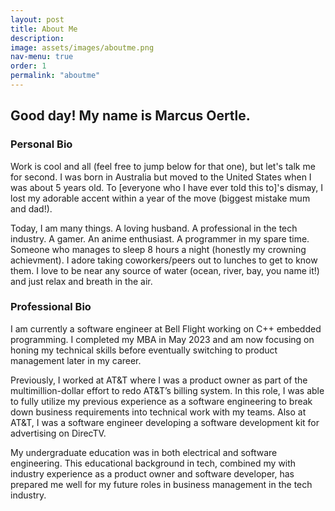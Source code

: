 ```yaml
---
layout: post
title: About Me
description: 
image: assets/images/aboutme.png
nav-menu: true
order: 1
permalink: "aboutme"
---
```


## Good day! My name is Marcus Oertle.

### Personal Bio
Work is cool and all (feel free to jump below for that one), but let's talk me for second. I was born in Australia but moved to the United States when I was about 5 years old. To [everyone who I have ever told this to]'s dismay, I lost my adorable accent within a year of the move (biggest mistake mum and dad!). 

Today, I am many things. A loving husband. A professional in the tech industry. A gamer. An anime enthusiast. A programmer in my spare time. Someone who manages to sleep 8 hours a night (honestly my crowning achievment). I adore taking coworkers/peers out to lunches to get to know them. I love to be near any source of water (ocean, river, bay, you name it!) and just relax and breath in the air. 


### Professional Bio
I am currently a software engineer at Bell Flight working on C++ embedded programming. I completed my MBA in May 2023 and am now focusing on honing my technical skills before eventually switching to product management later in my career.

Previously, I worked at AT&T where I was a product owner as part of the multimillion-dollar effort to redo AT&T’s billing system. In this role, I was able to fully utilize my previous experience as a software engineering to break down business requirements into technical work with my teams. Also at AT&T, I was a software engineer developing a software development kit for advertising on DirecTV. 

My undergraduate education was in both electrical and software engineering. This educational background in tech, combined my with industry experience as a product owner and software developer, has prepared me well for my future roles in business management in the tech industry.
